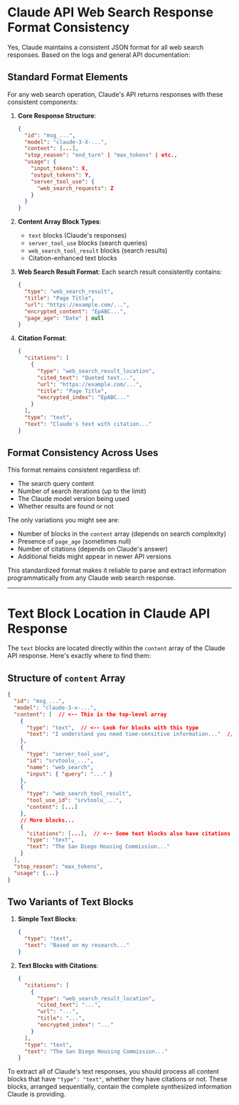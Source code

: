 # Claude API Web Search Response Format Consistency

Yes, Claude maintains a consistent JSON format for all web search responses. Based on the logs and general API documentation:

## Standard Format Elements

For any web search operation, Claude's API returns responses with these consistent components:

1. **Core Response Structure**:
   ```json
   {
     "id": "msg_...",
     "model": "claude-3-X-...",
     "content": [...],
     "stop_reason": "end_turn" | "max_tokens" | etc.,
     "usage": {
       "input_tokens": X,
       "output_tokens": Y,
       "server_tool_use": {
         "web_search_requests": Z
       }
     }
   }
   ```

2. **Content Array Block Types**:
   - `text` blocks (Claude's responses)
   - `server_tool_use` blocks (search queries)
   - `web_search_tool_result` blocks (search results)
   - Citation-enhanced text blocks

3. **Web Search Result Format**:
   Each search result consistently contains:
   ```json
   {
     "type": "web_search_result",
     "title": "Page Title",
     "url": "https://example.com/...",
     "encrypted_content": "EpABC...",
     "page_age": "Date" | null
   }
   ```

4. **Citation Format**:
   ```json
   {
     "citations": [
       {
         "type": "web_search_result_location",
         "cited_text": "Quoted text...",
         "url": "https://example.com/...",
         "title": "Page Title",
         "encrypted_index": "EpABC..."
       }
     ],
     "type": "text",
     "text": "Claude's text with citation..."
   }
   ```

## Format Consistency Across Uses

This format remains consistent regardless of:
- The search query content
- Number of search iterations (up to the limit)
- The Claude model version being used
- Whether results are found or not

The only variations you might see are:
- Number of blocks in the `content` array (depends on search complexity)
- Presence of `page_age` (sometimes null)
- Number of citations (depends on Claude's answer)
- Additional fields might appear in newer API versions

This standardized format makes it reliable to parse and extract information programmatically from any Claude web search response.

---

# Text Block Location in Claude API Response

The `text` blocks are located directly within the `content` array of the Claude API response. Here's exactly where to find them:

## Structure of `content` Array

```json
{
  "id": "msg_...",
  "model": "claude-3-x-...",
  "content": [  // <-- This is the top-level array
    {
      "type": "text",  // <-- Look for blocks with this type
      "text": "I understand you need time-sensitive information..."  // <-- This contains Claude's response text
    },
    {
      "type": "server_tool_use",
      "id": "srvtoolu_...",
      "name": "web_search",
      "input": { "query": "..." }
    },
    {
      "type": "web_search_tool_result",
      "tool_use_id": "srvtoolu_...",
      "content": [...]
    },
    // More blocks...
    {
      "citations": [...],  // <-- Some text blocks also have citations
      "type": "text",
      "text": "The San Diego Housing Commission..."
    }
  ],
  "stop_reason": "max_tokens",
  "usage": {...}
}
```

## Two Variants of Text Blocks

1. **Simple Text Blocks**:
   ```json
   {
     "type": "text",
     "text": "Based on my research..."
   }
   ```

2. **Text Blocks with Citations**:
   ```json
   {
     "citations": [
       {
         "type": "web_search_result_location",
         "cited_text": "...",
         "url": "...",
         "title": "...",
         "encrypted_index": "..."
       }
     ],
     "type": "text",
     "text": "The San Diego Housing Commission..."
   }
   ```

To extract all of Claude's text responses, you should process all content blocks that have `"type": "text"`, whether they have citations or not. These blocks, arranged sequentially, contain the complete synthesized information Claude is providing.